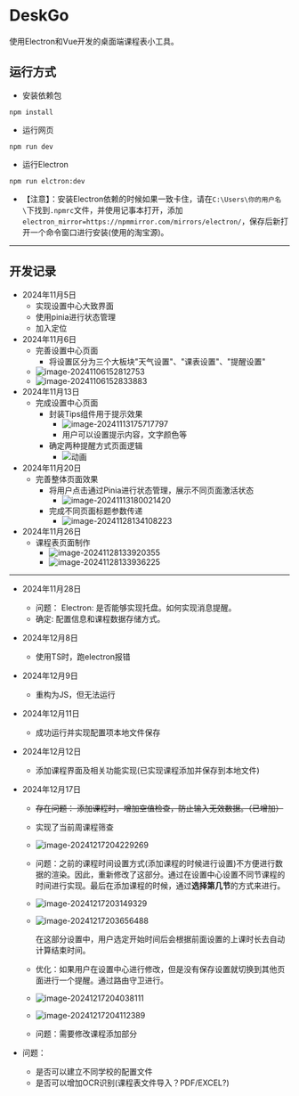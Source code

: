 # DeskGo
使用Electron和Vue开发的桌面端课程表小工具。
## 运行方式
+ 安装依赖包
~~~shell
npm install 
~~~
+ 运行网页

```shell
npm run dev
```

+ 运行Electron

```shell
npm run elctron:dev
```

+ 【注意】：安装Electron依赖的时候如果一致卡住，请在`C:\Users\你的用户名\`下找到`.npmrc`文件，并使用记事本打开，添加`electron_mirror=https://npmmirror.com/mirrors/electron/`，保存后新打开一个命令窗口进行安装(使用的淘宝源)。

---

## 开发记录
+ 2024年11月5日
  + 实现设置中心大致界面
  + 使用pinia进行状态管理
  + 加入定位
+ 2024年11月6日
  + 完善设置中心页面
    + 将设置区分为三个大板块"天气设置"、"课表设置"、"提醒设置"
  + ![image-20241106152812753](https://astraca.oss-cn-chengdu.aliyuncs.com/img_bed/image-20241106152812753.png)
  + ![image-20241106152833883](https://astraca.oss-cn-chengdu.aliyuncs.com/img_bed/image-20241106152833883.png)
+ 2024年11月13日
  + 完成设置中心页面
    + 封装Tips组件用于提示效果
      + ![image-20241113175717797](https://astraca.oss-cn-chengdu.aliyuncs.com/img_bed/image-20241113175717797.png)
      + 用户可以设置提示内容，文字颜色等
    + 确定两种提醒方式页面逻辑
      + ![动画](https://astraca.oss-cn-chengdu.aliyuncs.com/img_bed/%E5%8A%A8%E7%94%BB.gif)
+ 2024年11月20日
  + 完善整体页面效果
    + 将用户点击通过Pinia进行状态管理，展示不同页面激活状态
      + ![image-20241113180021420](https://astraca.oss-cn-chengdu.aliyuncs.com/img_bed/image-20241113180021420.png)
    + 完成不同页面标题参数传递
      + ![image-20241128134108223](https://astraca.oss-cn-chengdu.aliyuncs.com/img_bed/image-20241128134108223.png)
+ 2024年11月26日
  + 课程表页面制作
    + ![image-20241128133920355](https://astraca.oss-cn-chengdu.aliyuncs.com/img_bed/image-20241128133920355.png)
    + ![image-20241128133936225](https://astraca.oss-cn-chengdu.aliyuncs.com/img_bed/image-20241128133936225.png)
---
+ 2024年11月28日
  + 问题：
    Electron: 是否能够实现托盘。如何实现消息提醒。
  + 确定:
    配置信息和课程数据存储方式。
  
+ 2024年12月8日
  + 使用TS时，跑electron报错
  
+ 2024年12月9日
  + 重构为JS，但无法运行
  
+ 2024年12月11日
  
  + 成功运行并实现配置项本地文件保存
  
+ 2024年12月12日
  
  + 添加课程界面及相关功能实现(已实现课程添加并保存到本地文件)
  
+ 2024年12月17日
  
  + <p style="text-decoration: line-through;">存在问题： 添加课程时，增加空值检查，防止输入无效数据。（已增加）</p>
  
  + 实现了当前周课程筛查
  
  + ![image-20241217204229269](https://astraca.oss-cn-chengdu.aliyuncs.com/img_bed/image-20241217204229269.png)
  
  + 问题：之前的课程时间设置方式(添加课程的时候进行设置)不方便进行数据的渲染。因此，重新修改了这部分。通过在设置中心设置不同节课程的时间进行实现。最后在添加课程的时候，通过**选择第几节**的方式来进行。
  
  + ![image-20241217203149329](https://astraca.oss-cn-chengdu.aliyuncs.com/img_bed/image-20241217203149329.png)
  
  + ![image-20241217203656488](https://astraca.oss-cn-chengdu.aliyuncs.com/img_bed/image-20241217203656488.png)
  
    在这部分设置中，用户选定开始时间后会根据前面设置的上课时长去自动计算结束时间。
  
  + 优化：如果用户在设置中心进行修改，但是没有保存设置就切换到其他页面进行一个提醒。通过路由守卫进行。
  + ![image-20241217204038111](https://astraca.oss-cn-chengdu.aliyuncs.com/img_bed/image-20241217204038111.png)
  + ![image-20241217204112389](https://astraca.oss-cn-chengdu.aliyuncs.com/img_bed/image-20241217204112389.png)
  + 问题：需要修改课程添加部分
+ 问题：
  + 是否可以建立不同学校的配置文件
  + 是否可以增加OCR识别(课程表文件导入？PDF/EXCEL?)
